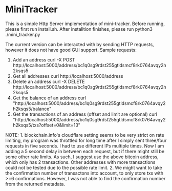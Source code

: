 
# MiniTracker
This is a simple Http Server implementation of mini-tracker.
Before running, please first run install.sh. After installtion finishes, please run python3 ./mini\_tracker.py

The current version can be interacted with by sending HTTP requests, however it does not have good GUI support.
Sample requests:
1. Add an address
    curl -X POST http://localhost:5000/address/bc1q0sg9rdst255gtldsmcf8rk0764avqy2h2ksqs5
2. Get all addresses
    curl http://localhost:5000/address
3. Delete an address
    curl -X DELETE http://localhost:5000/address/bc1q0sg9rdst255gtldsmcf8rk0764avqy2h2ksqs5 
4. Get the balance of an address
    curl "http://localhost:5000/address/bc1q0sg9rdst255gtldsmcf8rk0764avqy2h2ksqs5/balance"
5. Get the transactions of an address (offset and limit are optional)
    curl "http://localhost:5000/address/bc1q0sg9rdst255gtldsmcf8rk0764avqy2h2ksqs5/txs?offset=0&limit=13"

NOTE:
    1. blockchain.info's cloudflare setting seems to be very strict on rate limiting, my program was throttled for long time after I simply sent three/four requests in five seconds. I had to use different IPs multiple times. Now I am adding a 5 second delay in between each request, but if there might still be some other rate limits. As such, I suggest use the above bitcoin address, which only has 2 transactions. Other addresses with more transactions could not be tested due to the possible rate limit.
    2. We might want to take the confirmation number of transactons into account, to only store txs with >=6 confirmations. However, I was not able to find the confirmation number from the returned metadata.
